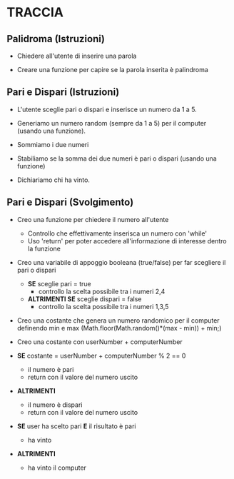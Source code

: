 # TRACCIA

## Palidroma (Istruzioni)

- Chiedere all'utente di inserire una parola

- Creare una funzione per capire se la parola inserita è palindroma

## Pari e Dispari (Istruzioni)

- L'utente sceglie pari o dispari e inserisce un numero da 1 a 5.

- Generiamo un numero random (sempre da 1 a 5) per il computer (usando una funzione).

- Sommiamo i due numeri

- Stabiliamo se la somma dei due numeri è pari o dispari (usando una funzione)

- Dichiariamo chi ha vinto.

## Pari e Dispari (Svolgimento)

- Creo una funzione per chiedere il numero all'utente
  - Controllo che effettivamente inserisca un numero con 'while'
  - Uso 'return' per poter accedere all'informazione di interesse dentro la funzione
- Creo una variabile di appoggio booleana (true/false) per far scegliere il pari o dispari

  - **SE** sceglie pari = true
    - controllo la scelta possibile tra i numeri 2,4
  - **ALTRIMENTI SE** sceglie dispari = false
    - controllo la scelta possibile tra i numeri 1,3,5

- Creo una costante che genera un numero randomico per il computer definendo min e max (Math.floor(Math.random()\*(max - min)) + min;)

- Creo una costante con userNumber + computerNumber

- **SE** costante = userNumber + computerNumber % 2 == 0
  - il numero è pari
  - return con il valore del numero uscito
- **ALTRIMENTI**

  - il numero è dispari
  - return con il valore del numero uscito

- **SE** user ha scelto pari **E** il risultato è pari
  - ha vinto
- **ALTRIMENTI**
  - ha vinto il computer
